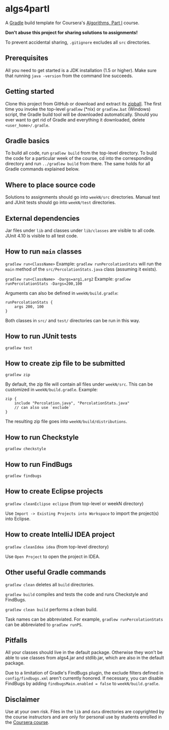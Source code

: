 algs4partI
==========

A [Gradle](http://gradle.org) build template for Coursera's [Algorithms, Part I](https://www.coursera.org/course/algs4partI) course.

**Don't abuse this project for sharing solutions to assignments!**

To prevent accidental sharing, `.gitignore` excludes all `src` directories.

Prerequisites
-------------

All you need to get started is a JDK installation (1.5 or higher). Make sure that
running `java -version` from the command line succeeds.

Getting started
---------------

Clone this project from GitHub or download and extract its
[zipball](https://github.com/pniederw/algs4partI/zipball/master). The first time
you invoke the top-level `gradlew` (*nix) or `gradlew.bat` (Windows) script, the
Gradle build tool will be downloaded automatically. Should you ever want to get rid of
Gradle and everything it downloaded, delete `<user_home>/.gradle`.

Gradle basics
-------------

To build all code, run `gradlew build` from the top-level directory.
To build the code for a particular week of the course, cd into the corresponding
directory and run `../gradlew build` from there. The same holds for all Gradle commands explained below.

Where to place source code
--------------------------

Solutions to assignments should go into `weekN/src` directories.
Manual test and JUnit tests should go into `weekN/test` directories.

External dependencies
---------------------

Jar files under `lib` and classes under `lib/classes` are visible to all code.
JUnit 4.10 is visible to all test code.

How to run `main` classes
-------------------------

`gradlew run<ClassName>`
Example: `gradlew runPercolationStats` will run the `main` method of the
`src/PercolationStats.java` class (assuming it exists).

`gradlew run<ClassName> -Dargs=arg1,arg2`
Example: `gradlew runPercolationStats -Dargs=200,100`

Arguments can also be defined in `weekN/build.gradle`:

    runPercolationStats {
        args 200, 100
    }

Both classes in `src/` and `test/` directories can be run in this way.

How to run JUnit tests
----------------------

`gradlew test`

How to create zip file to be submitted
--------------------------------------

`gradlew zip`

By default, the zip file will contain all files under `weekN/src`. This can be
customized in `weekN/build.gradle`. Example:

    zip {
        include "Percolation.java", "PercolationStats.java"
        // can also use `exclude`
    }

The resulting zip file goes into `weekN/build/distributions`.

How to run Checkstyle
---------------------

`gradlew checkstyle`

How to run FindBugs
-------------------

`gradlew findbugs`

How to create Eclipse projects
------------------------------

`gradlew cleanEclipse eclipse` (from top-level or weekN directory)

Use `Import -> Existing Projects into Workspace` to import the project(s) into Eclipse.

How to create IntelliJ IDEA project
-----------------------------------

`gradlew cleanIdea idea` (from top-level directory)

Use `Open Project` to open the project in IDEA.

Other useful Gradle commands
----------------------------

`gradlew clean` deletes all `build` directories.

`gradlew build` compiles and tests the code and runs Checkstyle and FindBugs.

`gradlew clean build` performs a clean build.

Task names can be abbreviated. For example, `gradlew runPercolationStats` can be
abbreviated to `gradlew runPS`.

Pitfalls
--------

All your classes should live in the default package. Otherwise they won't be able to
use classes from algs4.jar and stdlib.jar, which are also in the default package.

Due to a limitation of Gradle's FindBugs plugin, the exclude filters defined
in `config/findbugs.xml` aren't currently honored. If necessary, you can disable FindBugs
by adding `findbugsMain.enabled = false` to `weekN/build.gradle`.

Disclaimer
----------

Use at your own risk. Files in the `lib` and `data` directories are copyrighted by the
course instructors and are only for personal use by students enrolled in the [Coursera
course](https://www.coursera.org/course/algs4partI).



